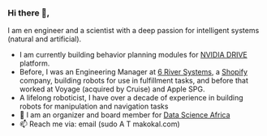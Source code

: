 ### Hi there 👋,

I am en engineer and a scientist with a deep passion for intelligent systems (natural and artificial). 
- I am currently building behavior planning modules for [NVIDIA DRIVE](https://developer.nvidia.com/drive) platform.
- Before, I was an Engineering Manager at [6 River Systems](https://6river.com), a [Shopify](https://shopify.engineering) company, building robots for use in fulfillment tasks, and before that worked at Voyage (acquired by Cruise) and Apple SPG.
- A lifelong roboticist, I have over a decade of experience in building robots for manipulation and navigation tasks 
- 👯 I am an organizer and board member for [Data Science Africa](http://www.datascienceafrica.org/)
- 📫 Reach me via: email (sudo A T makokal.com)
